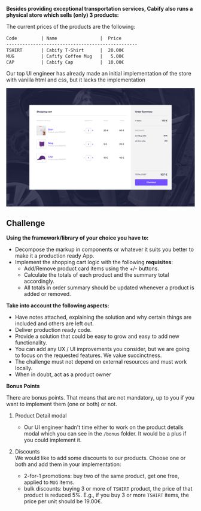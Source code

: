 **Besides providing exceptional transportation services, Cabify also runs a physical store which sells (only) 3 products:**

The current prices of the products are the following:
```
Code         | Name                |  Price
-------------------------------------------------
TSHIRT       | Cabify T-Shirt      |  20.00€
MUG          | Cafify Coffee Mug   |   5.00€
CAP          | Cabify Cap          |  10.00€
```

Our top UI engineer has already made an initial implementation of the store with vanilla html and css, but it lacks the implementation

![Example image](./example.png?raw=true)

## Challenge

**Using the framework/library of your choice you have to:**
- Decompose the markup in components or whatever it suits you better to make it a production ready App.
- Implement the shopping cart logic with the following **requisites**:
  - Add/Remove product card items using the +/- buttons.
  - Calculate the totals of each product and the summary total accordingly.
  - All totals in order summary should be updated whenever a product is added or removed.

**Take into account the following aspects:**
- Have notes attached, explaining the solution and why certain things are included and others are left out.
- Deliver production ready code.
- Provide a solution that could be easy to grow and easy to add new functionality.
- You can add any UX / UI improvements you consider, but we are going to focus on the requested features.
We value succinctness.
- The challenge must not depend on external resources and must work locally.
- When in doubt, act as a product owner

**Bonus Points**

There are bonus points. That means that are not mandatory, up to you if you want to implement them (one or both) or not.

1. Product Detail modal
    * Our UI engineer hadn't time either to work on the product details modal which you can see in the `/bonus` folder. It would be a plus if you could implement it.

2. Discounts  
We would like to add some discounts to our products. Choose one or both and add them in your implementation:
    * 2-for-1 promotions: buy two of the same product, get one free, applied to `MUG` items.
    * bulk discounts: buying 3 or more of `TSHIRT` product, the price of that product is reduced 5%. E.g., if you buy 3 or more `TSHIRT` items, the price per unit should be 19.00€.
